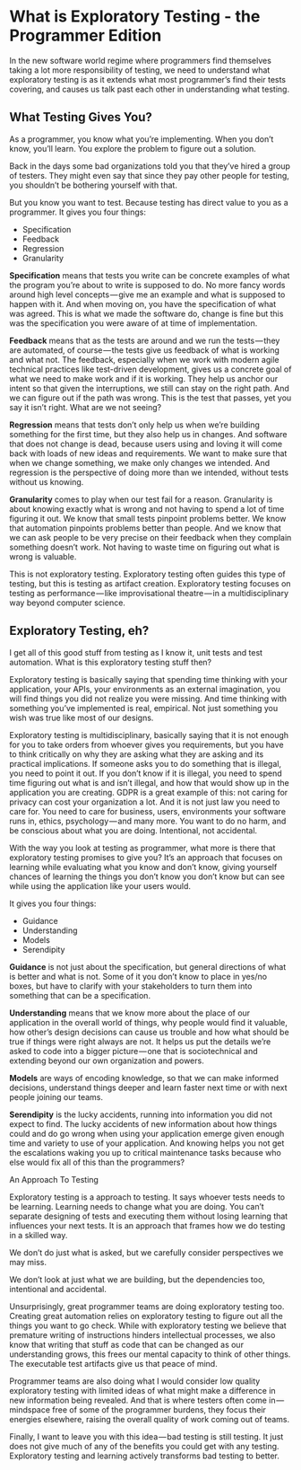 # What is Exploratory Testing - the Programmer Edition

In the new software world regime where programmers find themselves taking a lot more responsibility of testing, we need to understand what exploratory testing is as it extends what most programmer’s find their tests covering, and causes us talk past each other in understanding what testing.

## What Testing Gives You?

As a programmer, you know what you’re implementing. When you don’t know, you’ll learn. You explore the problem to figure out a solution.

Back in the days some bad organizations told you that they’ve hired a group of testers. They might even say that since they pay other people for testing, you shouldn’t be bothering yourself with that.

But you know you want to test. Because testing has direct value to you as a programmer. It gives you four things:

  * Specification
  * Feedback
  * Regression
  * Granularity

**Specification** means that tests you write can be concrete examples of what the program you’re about to write is supposed to do. No more fancy words around high level concepts — give me an example and what is supposed to happen with it. And when moving on, you have the specification of what was agreed. This is what we made the software do, change is fine but this was the specification you were aware of at time of implementation.

**Feedback** means that as the tests are around and we run the tests — they are automated, of course — the tests give us feedback of what is working and what not. The feedback, especially when we work with modern agile technical practices like test-driven development, gives us a concrete goal of what we need to make work and if it is working. They help us anchor our intent so that given the interruptions, we still can stay on the right path. And we can figure out if the path was wrong. This is the test that passes, yet you say it isn’t right. What are we not seeing?

**Regression** means that tests don’t only help us when we’re building something for the first time, but they also help us in changes. And software that does not change is dead, because users using and loving it will come back with loads of new ideas and requirements. We want to make sure that when we change something, we make only changes we intended. And regression is the perspective of doing more than we intended, without tests without us knowing.

**Granularity** comes to play when our test fail for a reason. Granularity is about knowing exactly what is wrong and not having to spend a lot of time figuring it out. We know that small tests pinpoint problems better. We know that automation pinpoints problems better than people. And we know that we can ask people to be very precise on their feedback when they complain something doesn’t work. Not having to waste time on figuring out what is wrong is valuable.

This is not exploratory testing. Exploratory testing often guides this type of testing, but this is testing as artifact creation. Exploratory testing focuses on testing as performance — like improvisational theatre — in a multidisciplinary way beyond computer science.

## Exploratory Testing, eh?

I get all of this good stuff from testing as I know it, unit tests and test automation. What is this exploratory testing stuff then?

Exploratory testing is basically saying that spending time thinking with your application, your APIs, your environments as an external imagination, you will find things you did not realize you were missing. And time thinking with something you’ve implemented is real, empirical. Not just something you wish was true like most of our designs.

Exploratory testing is multidisciplinary, basically saying that it is not enough for you to take orders from whoever gives you requirements, but you have to think critically on why they are asking what they are asking and its practical implications. If someone asks you to do something that is illegal, you need to point it out. If you don’t know if it is illegal, you need to spend time figuring out what is and isn’t illegal, and how that would show up in the application you are creating. GDPR is a great example of this: not caring for privacy can cost your organization a lot. And it is not just law you need to care for. You need to care for business, users, environments your software runs in, ethics, psychology — and many more. You want to do no harm, and be conscious about what you are doing. Intentional, not accidental.

With the way you look at testing as programmer, what more is there that exploratory testing promises to give you? It’s an approach that focuses on learning while evaluating what you know and don’t know, giving yourself chances of learning the things you don’t know you don’t know but can see while using the application like your users would.

It gives you four things:

  * Guidance
  * Understanding
  * Models
  * Serendipity

**Guidance** is not just about the specification, but general directions of what is better and what is not. Some of it you don’t know to place in yes/no boxes, but have to clarify with your stakeholders to turn them into something that can be a specification.

**Understanding** means that we know more about the place of our application in the overall world of things, why people would find it valuable, how other’s design decisions can cause us trouble and how what should be true if things were right always are not. It helps us put the details we’re asked to code into a bigger picture — one that is sociotechnical and extending beyond our own organization and powers.

**Models** are ways of encoding knowledge, so that we can make informed decisions, understand things deeper and learn faster next time or with next people joining our teams.

**Serendipity** is the lucky accidents, running into information you did not expect to find. The lucky accidents of new information about how things could and do go wrong when using your application emerge given enough time and variety to use of your application. And knowing helps you not get the escalations waking you up to critical maintenance tasks because who else would fix all of this than the programmers?

An Approach To Testing

Exploratory testing is a approach to testing. It says whoever tests needs to be learning. Learning needs to change what you are doing. You can’t separate designing of tests and executing them without losing learning that influences your next tests. It is an approach that frames how we do testing in a skilled way.

We don’t do just what is asked, but we carefully consider perspectives we may miss.

We don’t look at just what we are building, but the dependencies too, intentional and accidental.

Unsurprisingly, great programmer teams are doing exploratory testing too. Creating great automation relies on exploratory testing to figure out all the things you want to go check. While with exploratory testing we believe that premature writing of instructions hinders intellectual processes, we also know that writing that stuff as code that can be changed as our understanding grows, this frees our mental capacity to think of other things. The executable test artifacts give us that peace of mind.

Programmer teams are also doing what I would consider low quality exploratory testing with limited ideas of what might make a difference in new information being revealed. And that is where testers often come in — mindspace free of some of the programmer burdens, they focus their energies elsewhere, raising the overall quality of work coming out of teams.

Finally, I want to leave you with this idea — bad testing is still testing. It just does not give much of any of the benefits you could get with any testing. Exploratory testing and learning actively transforms bad testing to better.
